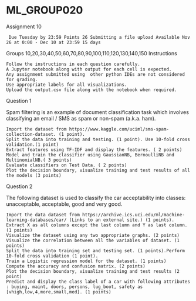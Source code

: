 # ML_GROUP020
Assignment 10

     Due Tuesday by 23:59 Points 26 Submitting a file upload Available Nov 26 at 0:00 - Dec 10 at 23:59 15 days

Groups 10,20,30,40,50,60,70,80,90,100,110,120,130,140,150
Instructions

    Follow the instructions in each question carefully.
    A Jupyter notebook along with output for each cell is expected.
    Any assignment submitted using  other python IDEs are not considered for grading.
    Use appropriate labels for all visualizations.
    Upload the output.csv file along with the notebook when required.

Question 1

Spam filtering is an example of document classification task which involves classifying an email / SMS as spam or non-spam (a.k.a. ham).

    Import the dataset from https://www.kaggle.com/uciml/sms-spam-collection-dataset. (1 point).
    Split the data into training and testing. (1 point). Use 10-fold cross validation.(1 point)
    Extract features using TF-IDF and display the features. ( 2 points)
    Model and train the classifier using GaussianNB, BernoulliNB and MultinomialNB.( 3 points)
    Evaluate classifiers on Test Data. ( 2 points)
    Plot the decision boundary, visualize training and test results of all the models (3 points)

Question 2

 

The following dataset is used to classify the car acceptability into classes: unacceptable, acceptable, good and very good.

    Import the data dataset from https://archive.ics.uci.edu/ml/machine-learning-databases/car/ (Links to an external site.) (1 points).
    Extract X as all columns except the last column and Y as last column. (1 points)
    Visualize the dataset using any two appropriate graphs. (2 points)
    Visualize the correlation between all the variables of dataset. (1  points)
    Split the data into training set and testing set. (1 points).Perform 10-fold cross validation (1 point).
    Train a Logistic regression model for the dataset. (1 points)
    Compute the accuracy and confusion matrix. (2 points)
    Plot the decision boundary, visualize training and test results (2 point)
    Predict and display the class label of a car with following attributes : buying, maint, doors, persons, lug_boot, safety as [vhigh,low,4,more,small,med]. (1 points)
